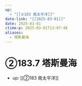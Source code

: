 ```yaml
---
up:
  - "[[②183 南太平洋]]"
date-link: "[[2025-03-01]]"
date: 2025-03-01
ctime-p: 2025-03-01T13:07:48
aliases:
  - 塔斯曼海
---
```


# ②183.7 塔斯曼海

- up: [[②183 南太平洋]]
